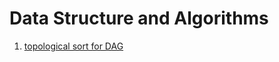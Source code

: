 # Data Structure and Algorithms

1. [topological sort for DAG](../05-Notes%20Block/topological%20sort%20for%20DAG.md)
